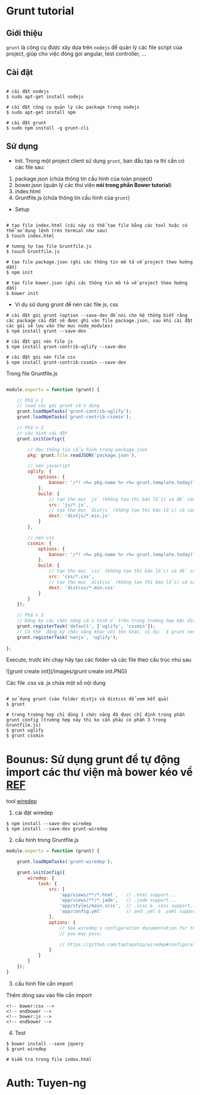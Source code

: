 # Grunt tutorial

## Giới thiệu
`grunt` là công cụ được xây dựa trên `nodejs` để quản lý các file script của project, giúp cho việc đóng gói angular, test controller, ...

## Cài đặt

```shell

# cài đặt nodejs
$ sudo apt-get install nodejs

# cài đặt công cụ quản lý các package trong nodejs
$ sudo apt-get install npm

# cài đặt grunt
$ sudo npm install -g grunt-cli
```

## Sử dụng
* Init. Trong một project client sử dụng `grunt`, ban đầu tạo ra thì cần có các file sau: 

1. package.json (chứa thông tin cấu hình của toàn project)
2. bower.json (quản lý các thư viện **nói trong phần Bower tutorial**)
3. index.html
4. Gruntfile.js (chứa thông tin cấu hình của `grunt`)

* Setup
```shell

# tạo file index.html (cái này có thể tạo file bằng các tool hoặc có thể sử dụng lệnh trên termial như sau)
$ touch index.html

# tương tự tạo file Gruntfile.js
$ touch Gruntfile.js

# tạo file package.json (ghi các thông tin mô tả về project theo hướng dẫn)
$ npm init

# tạo file bower.json (ghi các thông tin mô tả về project theo hướng dẫn)
$ bower init
```

* Ví dụ sử dụng grunt để nén các file js, css

```shell
# cài đặt gói grunt (option --save-dev để nói cho hệ thống biết rằng các package cài đặt sẽ được ghi vào file package.json, sau khi cài đặt các gói sẽ lưu vào thư mục node_modules)
$ npm install grunt --save-dev

# cài đặt gói nén file js
$ npm install grunt-contrib-uglify --save-dev

# cài đặt gói nén file css
$ npm install grunt-contrib-cssmin --save-dev
```

Trong file Gruntfile.js

```js

module.exports = function (grunt) {

	// Phần 1 
	// load các gói grunt cần dùng
	grunt.loadNpmTasks('grunt-contrib-uglify');
	grunt.loadNpmTasks('grunt-contrib-cssmin');

	// Phần 2
    // câu hình cài đặt
	grunt.initConfig({ 

		// đọc thông tin cấu hình trong package.json
	    pkg: grunt.file.readJSON('package.json'),

	    // nén javacript
	    uglify: {
			options: {
				banner: '/*! <%= pkg.name %> <%= grunt.template.today("yyyy-mm-dd") %> */\n'
			},
			build: {
				// tạo thư mục `js` (không tạo thì báo lỗi) và để các file .js vào trong đó
				src: 'js/*.js',
				// tạo thư mục `distjs` (không tạo thì báo lỗi) và sau khi build thì các file .js đã nén sẽ để vào trong thư mục này
				dest: 'distjs/*.min.js'
			}
		},

		// nén css
		cssmin: {
			options: {
				banner: '/*! <%= pkg.name %> <%= grunt.template.today("yyyy-mm-dd") %> */\n'
			},
			build: {
				// tạo thư mục `css` (không tạo thì báo lỗi) và để các file .css vào trong đó
				src: 'css/*.css',
				// tạo thư mục `distcss` (không tạo thì báo lỗi) và sau khi build thì các file .css đã nén sẽ để vào trong thư mục này
				dest: 'distcss/*.min.css'
			}
		}
	});

	// Phần 3
	// Đăng ký các chức năng cấu hình ở trên trong trường hợp mặc định khi chạy mỗi lệnh `$ grunt`
	grunt.registerTask('default', ['uglify', 'cssmin']);
	// Có thể đăng ký chức năng khác với tên khác, ví dụ: `$ grunt nenjs`
	grunt.registerTask('nenjs', 'uglify');
 
};
```

Execute, trước khi chạy hãy tạo các folder và các file theo cấu trúc như sau

![grunt create init](/images/grunt create init.PNG)

Các file .css và .js chứa một số nội dung


```shell

# sử dụng grunt (vào folder distjs và distcss để xem kết quả)
$ grunt

# trong trường hợp chỉ dùng 1 chức năng đã được chỉ định trong phần grunt config (trường hợp này thì ko cần phải có phần 3 trong Gruntfile.js)
$ grunt uglify
$ grunt cssmin
```

# Bounus: Sử dụng grunt để tự động import các thư viện mà bower kéo về [REF](https://github.com/stephenplusplus/grunt-wiredep)

tool [wiredep](https://github.com/taptapship/wiredep)

1. cài đặt wiredep

```shell
$ npm install --save-dev wiredep
$ npm install --save-dev grunt-wiredep
```

2. cấu hình trong Gruntfile.js

```javascript
module.exports = function (grunt) {

	grunt.loadNpmTasks('grunt-wiredep');

	grunt.initConfig({ 
		wiredep: {
			task: {
				src: [
					'app/views/**/*.html',   // .html support...
					'app/views/**/*.jade',   // .jade support...
					'app/styles/main.scss',  // .scss & .sass support...
					'app/config.yml'         // and .yml & .yaml support out of the box!
				],
				options: {
					// See wiredep's configuration documentation for the options
					// you may pass:

					// https://github.com/taptapship/wiredep#configuration
				}
			}
		}
	});
}
```

3. cấu hình file cần import

  Thêm dòng sau vào file cần import
```shell
<!-- bower:css -->
<!-- endbower -->
<!-- bower:js -->
<!-- endbower -->
```

4. Test

```shell
$ bower install --save jquery
$ grunt wiredep

# kiểm tra trong file index.html
```

# Auth: Tuyen-ng